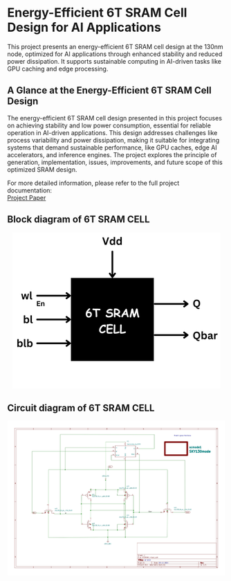 # Energy-Efficient 6T SRAM Cell Design for AI Applications

This project presents an energy-efficient 6T SRAM cell design at the 130nm node, optimized for AI applications through enhanced stability and reduced power dissipation. It supports sustainable computing in AI-driven tasks like GPU caching and edge processing.

## A Glance at the Energy-Efficient 6T SRAM Cell Design

The energy-efficient 6T SRAM cell design presented in this project focuses on achieving stability and low power consumption, essential for reliable operation in AI-driven applications. This design addresses challenges like process variability and power dissipation, making it suitable for integrating systems that demand sustainable performance, like GPU caches, edge AI accelerators, and inference engines. The project explores the principle of generation, implementation, issues, improvements, and future scope of this optimized SRAM design.

For more detailed information, please refer to the full project documentation:  
[Project Paper](./Documentation/VSDHACKATHON_Preethigrace.pdf)

## Block diagram of 6T SRAM CELL

<div align="center">
  <img src="https://github.com/Preethigrace-7/6TSRAM/blob/main/Images/BLOCK%20DIAGRAM.png" alt="Project Screenshot">
</div>

## Circuit diagram of 6T SRAM CELL

<div align="center">
  <img src="https://github.com/Preethigrace-7/6TSRAM/blob/main/Images/Schematic_page-0001.jpg" alt="Circuit Diagram">
</div>





